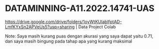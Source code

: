 # DATAMINNING-A11.2022.14741-UAS
https://drive.google.com/drive/folders/1oyWtKUIablfptAD-LmfKYxSn2APVeUs5?usp=sharing | Data Project Colab

Note: Saya masih kurang puas dengan akurasi yang saya dapat yaitu 0.71, dan saya masih bingung pada tahap apa yang kurang maksimal
